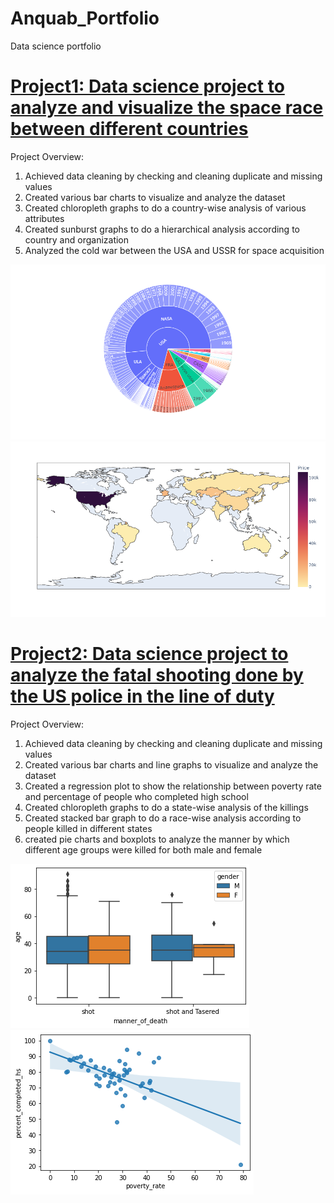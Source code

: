 # Anquab_Portfolio
Data science portfolio


# [Project1: Data science project to analyze and visualize the space race between different countries](https://github.com/anquabkhan/google-collab)
Project Overview:
 1) Achieved data cleaning by checking and cleaning duplicate and missing values
 2) Created various bar charts to visualize and analyze the dataset
 3) Created chloropleth graphs to do a country-wise analysis of various attributes
 4) Created sunburst graphs to do a hierarchical analysis according to country and organization
 5) Analyzed the cold war between the USA and USSR for space acquisition
 

 ![image1](/images/newplot_sunburst.png) 
 ![image2](/images/newplot.png)
 
# [Project2: Data science project to analyze the fatal shooting done by the US police in the line of duty](https://github.com/anquabkhan/Fatal_force)
Project Overview:
 1) Achieved data cleaning by checking and cleaning duplicate and missing values
2) Created various bar charts and line graphs to visualize and analyze the dataset
3) Created a regression plot to show the relationship between poverty rate and percentage of people who completed high school
4) Created chloropleth graphs to do a state-wise analysis of the killings
5) Created stacked bar graph to do a race-wise analysis according to people killed in different states
6) created pie charts and boxplots to analyze the manner by which different age groups were killed for both male and female

 ![image1](https://github.com/anquabkhan/Anquab_Portfolio/blob/main/images/boxplot.png) 
 ![image2](https://github.com/anquabkhan/Anquab_Portfolio/blob/main/images/regplot%20.png)
